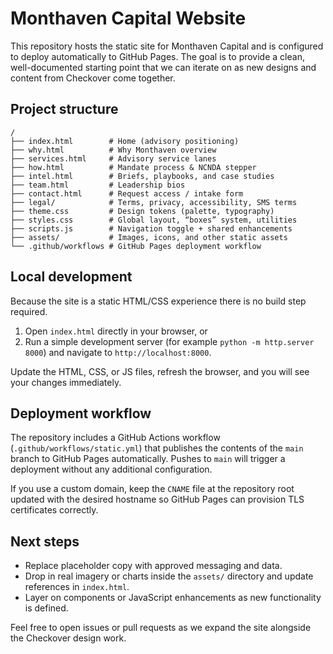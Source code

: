 # Monthaven Capital Website

This repository hosts the static site for Monthaven Capital and is configured to deploy automatically to GitHub Pages. The goal is to provide a clean, well-documented starting point that we can iterate on as new designs and content from Checkover come together.

## Project structure

```
/
├── index.html        # Home (advisory positioning)
├── why.html          # Why Monthaven overview
├── services.html     # Advisory service lanes
├── how.html          # Mandate process & NCNDA stepper
├── intel.html        # Briefs, playbooks, and case studies
├── team.html         # Leadership bios
├── contact.html      # Request access / intake form
├── legal/            # Terms, privacy, accessibility, SMS terms
├── theme.css         # Design tokens (palette, typography)
├── styles.css        # Global layout, “boxes” system, utilities
├── scripts.js        # Navigation toggle + shared enhancements
├── assets/           # Images, icons, and other static assets
└── .github/workflows # GitHub Pages deployment workflow
```

## Local development

Because the site is a static HTML/CSS experience there is no build step required.

1. Open `index.html` directly in your browser, or
2. Run a simple development server (for example `python -m http.server 8000`) and navigate to `http://localhost:8000`.

Update the HTML, CSS, or JS files, refresh the browser, and you will see your changes immediately.

## Deployment workflow

The repository includes a GitHub Actions workflow (`.github/workflows/static.yml`) that publishes the contents of the `main` branch to GitHub Pages automatically. Pushes to `main` will trigger a deployment without any additional configuration.

If you use a custom domain, keep the `CNAME` file at the repository root updated with the desired hostname so GitHub Pages can provision TLS certificates correctly.

## Next steps

- Replace placeholder copy with approved messaging and data.
- Drop in real imagery or charts inside the `assets/` directory and update references in `index.html`.
- Layer on components or JavaScript enhancements as new functionality is defined.

Feel free to open issues or pull requests as we expand the site alongside the Checkover design work.
